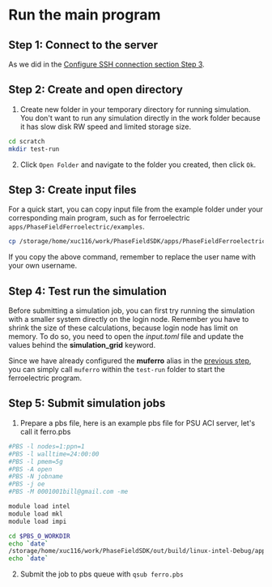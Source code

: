 # Run the main program

## Step 1: Connect to the server
As we did in the [Configure SSH connection section Step 3](ssh.html#step-3-ssh-login).

## Step 2: Create and open directory

1. Create new folder in your temporary directory for running simulation. You don't want to run any simulation directly in the work folder because it has slow disk RW speed and limited storage size.

```sh
cd scratch
mkdir test-run
```

2. Click `Open Folder` and navigate to the folder you created, then click `Ok`.

## Step 3: Create input files

For a quick start, you can copy input file from the example folder under your corresponding main program, such as for ferroelectric `apps/PhaseFieldFerroelectric/examples`. 

```sh
cp /storage/home/xuc116/work/PhaseFieldSDK/apps/PhaseFieldFerroelectric/examples/basic/*.toml .
```

If you copy the above command, remember to replace the user name with your own username.

## Step 4: Test run the simulation

Before submitting a simulation job, you can first try running the simulation with a smaller system directly on the login node. Remember you have to shrink the size of these calculations, because login node has limit on memory. To do so, you need to open the _input.toml_ file and update the values behind the **simulation_grid** keyword.

Since we have already configured the **muferro** alias in the [previous step](build.html/step-4-add-alias-for-executable), you can simply call `muferro` within the `test-run` folder to start the ferroelectric program.


## Step 5: Submit simulation jobs

1. Prepare a pbs file, here is an example pbs file for PSU ACI server, let's call it ferro.pbs
```sh
#PBS -l nodes=1:ppn=1
#PBS -l walltime=24:00:00
#PBS -l pmem=5g
#PBS -A open
#PBS -N jobname
#PBS -j oe
#PBS -M 0001001bill@gmail.com -me

module load intel
module load mkl
module load impi

cd $PBS_O_WORKDIR
echo `date`
/storage/home/xuc116/work/PhaseFieldSDK/out/build/linux-intel-Debug/apps/PhaseFieldFerroelectric/apps/basic/muFerroBasic
echo `date`
```
2. Submit the job to pbs queue with `qsub ferro.pbs`
